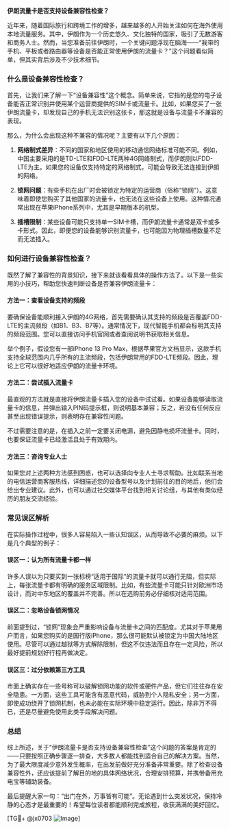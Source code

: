 **伊朗流量卡是否支持设备兼容性检查？**

近年来，随着国际旅行和跨境工作的增多，越来越多的人开始关注如何在海外使用本地流量服务。其中，伊朗作为一个历史悠久、文化独特的国家，吸引了无数游客和商务人士。然而，当您准备前往伊朗时，一个关键问题浮现在脑海——“我带的手机、平板或者路由器等设备是否能正常使用伊朗的流量卡？”这个问题看似简单，但其实背后涉及不少技术细节。

### 什么是设备兼容性检查？

首先，让我们来了解一下“设备兼容性”这个概念。简单来说，它指的是您的电子设备能否正常识别并使用某个运营商提供的SIM卡或流量卡。比如，如果您买了一张伊朗流量卡，却发现自己的手机无法识别这张卡，那这就是设备与流量卡不兼容的表现。

那么，为什么会出现这种不兼容的情况呢？主要有以下几个原因：

1. **网络制式差异**：不同的国家和地区使用的移动通信网络标准可能不同。例如，中国主要采用的是TD-LTE和FDD-LTE两种4G网络制式，而伊朗则以FDD-LTE为主。如果您的设备仅支持特定的网络制式，可能会导致无法连接到伊朗的网络。

2. **锁网问题**：有些手机在出厂时会被锁定为特定的运营商（俗称“锁网”）。这意味着即使您购买了其他国家的流量卡，也无法在这些设备上使用。这种情况通常出现在苹果iPhone系列中，尤其是早期版本的机型。

3. **插槽限制**：某些设备可能只支持单一SIM卡槽，而伊朗流量卡通常是双卡或多卡形式。因此，即便您的设备能够识别流量卡，也可能因为物理插槽数量不足而无法插入。

### 如何进行设备兼容性检查？

既然了解了兼容性的背景知识，接下来就该看看具体的操作方法了。以下是一些实用的小技巧，帮助您快速判断设备是否兼容伊朗流量卡：

#### 方法一：查看设备支持的频段

要确保设备能顺利接入伊朗的4G网络，首先需要确认其支持的频段是否覆盖FDD-LTE的主流频段（如B1、B3、B7等）。通常情况下，现代智能手机都会标明其支持的频段范围。您可以直接访问手机官网或者查阅说明书获取相关信息。

举个例子，假设您有一部iPhone 13 Pro Max，根据苹果官方文档显示，这款手机支持全球范围内几乎所有的主流频段，包括伊朗常用的FDD-LTE频段。因此，理论上它可以很好地适应伊朗的流量卡环境。

#### 方法二：尝试插入流量卡

最直观的方法就是直接将伊朗流量卡插入您的设备中试试看。如果设备能够读取流量卡的信息，并弹出输入PIN码提示框，则说明基本兼容；反之，若没有任何反应甚至出现错误提示，则表明存在兼容性问题。

不过需要注意的是，在插入之前一定要关闭电源，避免因静电损坏流量卡。同时，也要保证流量卡已经激活且处于有效期内。

#### 方法三：咨询专业人士

如果您对上述两种方法感到困惑，也可以选择向专业人士寻求帮助。比如联系当地的电信运营商客服热线，详细描述您的设备型号以及计划前往的目的地后，他们会给出专业建议。此外，也可以通过社交媒体平台找到相关讨论组，与其他有类似经历的朋友交流经验。

### 常见误区解析

在实际操作过程中，很多人容易陷入一些认知误区，从而导致不必要的麻烦。以下是几个典型的例子：

#### 误区一：认为所有流量卡都一样

许多人误以为只要买到一张标榜“适用于国际”的流量卡就可以通行无阻，但实际上，每张流量卡都有明确的服务区域限制。比如，有些流量卡可能只针对欧洲市场设计，而对中东地区的覆盖并不完善。所以在选购前务必仔细核对适用范围。

#### 误区二：忽略设备锁网情况

前面提到过，“锁网”现象会严重影响设备与流量卡之间的匹配度。尤其对于苹果用户而言，如果您购买的是国行版iPhone，那么很可能默认被锁定为中国大陆地区使用。尽管可以通过越狱等方式解除限制，但这不仅违法而且存在一定风险，所以最好提前规划好行程再做决定。

#### 误区三：过分依赖第三方工具

市面上确实存在一些号称可以破解锁网功能的软件或硬件产品，但它们往往存在安全隐患。一方面，这些工具可能含有恶意代码，威胁到个人隐私安全；另一方面，即使成功绕开了锁网机制，也未必能在实际环境中稳定运行。因此，除非万不得已，还是尽量避免使用此类手段解决问题。

### 总结

综上所述，关于“伊朗流量卡是否支持设备兼容性检查”这个问题的答案是肯定的——只要按照正确步骤逐一排查，大多数人都能找到适合自己的解决方案。当然，为了最大限度减少意外发生概率，在出发前做好充分准备非常重要。除了检查设备兼容性外，还应该提前了解目的地的具体网络状况，合理安排预算，并携带备用充电宝等辅助装备。

最后提醒大家一句：“出门在外，万事皆有可能”。无论遇到什么突发状况，保持冷静的心态才是最重要的！希望每位读者都能顺利完成旅程，收获满满的美好回忆。

[TG💪+ @jx0703 ![Image](https://github.com/user-attachments/assets/dbca1d08-cadb-493c-b0ec-ad6f7a83f270)]